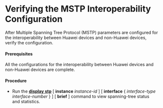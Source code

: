 Verifying the MSTP Interoperability Configuration
=================================================

After Multiple Spanning Tree Protocol (MSTP) parameters are configured for the interoperability between Huawei devices and non-Huawei devices, verify the configuration.

#### Prerequisites

All the configurations for the interoperability between Huawei devices and non-Huawei devices are complete.


#### Procedure

* Run the [**display stp**](cmdqueryname=display+stp) [ **instance** *instance-id* ] [ **interface** { *interface-type interface-number* } ] [ **brief** ] command to view spanning-tree status and statistics.